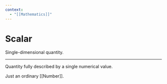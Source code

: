 ```yaml
---
context:
  - "[[Mathematics]]"
---
```


# Scalar

Single-dimensional quantity.

---

Quantity fully described by a single numerical value.

Just an ordinary [[Number]].
